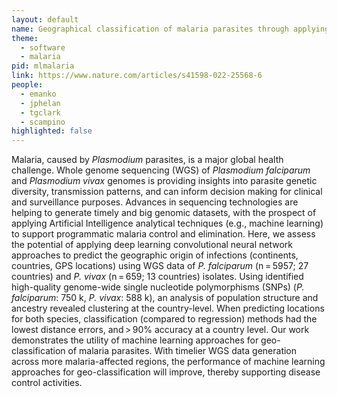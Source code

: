 ```yaml
---
layout: default
name: Geographical classification of malaria parasites through applying machine learning
theme: 
  - software
  - malaria
pid: mlmalaria
link: https://www.nature.com/articles/s41598-022-25568-6
people:
  - emanko
  - jphelan
  - tgclark
  - scampino
highlighted: false
---
```


Malaria, caused by <i>Plasmodium</i> parasites, is a major global health challenge. Whole genome sequencing (WGS) of <i>Plasmodium falciparum</i> and <i>Plasmodium vivax</i> genomes is providing insights into parasite genetic diversity, transmission patterns, and can inform decision making for clinical and surveillance purposes. Advances in sequencing technologies are helping to generate timely and big genomic datasets, with the prospect of applying Artificial Intelligence analytical techniques (e.g., machine learning) to support programmatic malaria control and elimination. Here, we assess the potential of applying deep learning convolutional neural network approaches to predict the geographic origin of infections (continents, countries, GPS locations) using WGS data of <i>P. falciparum</i> (n = 5957; 27 countries) and <i>P. vivax</i> (n = 659; 13 countries) isolates. Using identified high-quality genome-wide single nucleotide polymorphisms (SNPs) (<i>P. falciparum</i>: 750 k, <i>P. vivax</i>: 588 k), an analysis of population structure and ancestry revealed clustering at the country-level. When predicting locations for both species, classification (compared to regression) methods had the lowest distance errors, and > 90% accuracy at a country level. Our work demonstrates the utility of machine learning approaches for geo-classification of malaria parasites. With timelier WGS data generation across more malaria-affected regions, the performance of machine learning approaches for geo-classification will improve, thereby supporting disease control activities.